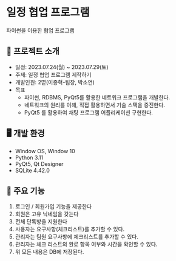 # 일정 협업 프로그램
파이썬을 이용한 협업 프로그램

## 📒 프로젝트 소개
- 일정: 2023.07.24(월) ~ 2023.07.29(토)
- 주제: 일정 협업 프로그램 제작하기
- 개발인원: 2멷(이종혁-팀장, 박소연)
- 목표
  - 파이썬, RDBMS, PyQt5를 활용한 네트워크 프로그램을 개발한다.
  - 네트워크의 원리를 이해, 직접 활용하면서 기술 스택을 증진한다.
  - PyQt5 를 활용하여 채팅 프로그램 어플리케이션 구현한다.

## 🖥️ 개발 환경
- Window OS, Window 10
- Python 3.11
- PyQt5, Qt Designer
- SQLite 4.42.0

## 📌 주요 기능
1. 로그인 / 회원가입 기능을 제공한다
2. 회원은 고유 닉네임을 갖는다
3. 전체 단톡방을 지원한다
4. 사용자는 요구사항(체크리스트)를 추가할 수 있다.
5. 관리자는 팀원 요구사항에 체크리스트를 추가할 수 있다.
6. 관리자는 체크 리스트의 완료 항목 여부와 시간을 확인할 수 있다.
7. 위 모든 내용은 DB에 저장된다.



